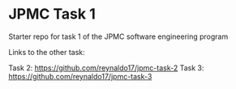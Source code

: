 # JPMC Task 1
Starter repo for task 1 of the JPMC software engineering program

Links to the other task:

Task 2: https://github.com/reynaldo17/jpmc-task-2
Task 3: https://github.com/reynaldo17/jpmc-task-3
